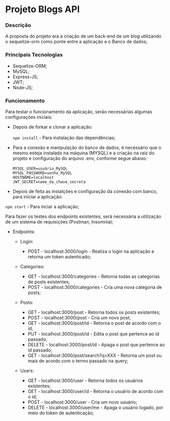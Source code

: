 # Projeto Blogs API

### Descrição

A proposta do projeto era a criação de um back-end de um blog utilizando o sequelize-orm como ponte entre a aplicação e o Banco de dados;

### Principais Tecnologias

- Sequelize-ORM;
- MySQL;
- Express-JS;
- JWT;
- Node-JS;

### Funcionamento

Para testar o funcionamento da aplicação, serão necessárias algumas configurações iniciais:

- Depois de forkar e clonar a aplicação:<br><br>
`npm install` - Para instalação das dependências;<br>

- Para a conexão e manipulação do banco de dados, é necessário que o mesmo esteja instalado na máquina (MYSQL) e a criação na raiz do projeto e configuração do arquivo .env, conforme segue abaixo:<br><br>
`MYSQL_USER=usuário_MySQL`<br>
`MYSQL_PASSWORD=senha_MySQL`<br>
`HOSTNAME=localhost`<br>
`JWT_SECRET=nome_da_chave_secreta`<br>

- Depois de feita as instalções e configuração da conexão com banco, para iniciar a aplicação:

`npm start` - Para inciar a aplicação;

Para fazer os testes dos endpoints existentes, será necessária a utilização de um sistema de requisições (Postman, Insomnia);

- Endpoints:
  - Login: 
    - POST - localhost:3000/login - Realiza o login na aplicação e retorna um token autenticado;

  - Categories: 
    - GET - localhost:3000/categories - Retorna todas as categorias de posts existentes;
    - POST - localhost:3000/categories - Cria uma nova categoria de posts;

  - Posts: 
    - GET - localhost:3000/post - Retorna todos os posts existentes;
    - POST - localhost:3000/post - Cria um novo post;
    - GET - localhost:3000/post/id - Retorna o post de acordo com o id;
    - PUT - localhost:3000/post/id - Edita o post que pertence ao id passado;
    - DELETE - localhost:3000/post/id - Apaga o post que pertence ao id passado;
    - GET - localhost:3000/post/search?q=XXX - Retorna um post ou mais de acordo com o termo passado na query;
  
  - Users: 
    - GET - localhost:3000/user - Retorna todos os usuários existentes;
    - GET - localhost:3000/user/id - Retorna o usuário de acordo com o id;
    - POST - localhost:3000/user - Cria um novo usuário;
    - DELETE - localhost:3000/user/me - Apaga o usuário logado, por meio do token de autenticação;


